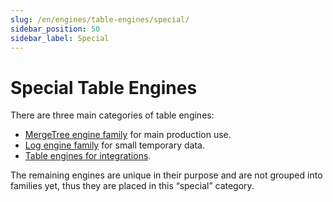 ```yaml
---
slug: /en/engines/table-engines/special/
sidebar_position: 50
sidebar_label: Special
---
```


# Special Table Engines

There are three main categories of table engines:

-   [MergeTree engine family](../../../engines/table-engines/mergetree-family/index.md) for main production use.
-   [Log engine family](../../../engines/table-engines/log-family/index.md) for small temporary data.
-   [Table engines for integrations](../../../engines/table-engines/integrations/index.md).

The remaining engines are unique in their purpose and are not grouped into families yet, thus they are placed in this “special” category.
